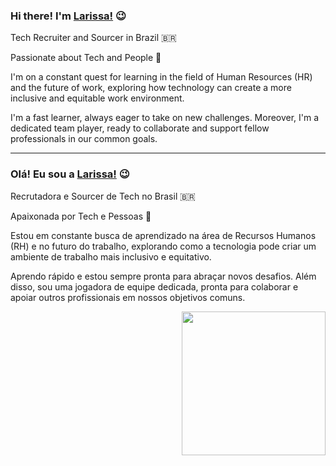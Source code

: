 ### Hi there! I'm [Larissa!](https://www.linkedin.com/in/larissafaraujo/) 😉 

Tech Recruiter and Sourcer in Brazil 🇧🇷

Passionate about Tech and People 🚀

I'm on a constant quest for learning in the field of Human Resources (HR) and the future of work, exploring how technology can create a more inclusive and equitable work environment.

I'm a fast learner, always eager to take on new challenges. Moreover, I'm a dedicated team player, ready to collaborate and support fellow professionals in our common goals.

---
### Olá! Eu sou a [Larissa!](https://www.linkedin.com/in/larissafaraujo/) 😉

Recrutadora e Sourcer de Tech no Brasil 🇧🇷

Apaixonada por Tech e Pessoas 🚀

Estou em constante busca de aprendizado na área de Recursos Humanos (RH) e no futuro do trabalho, explorando como a tecnologia pode criar um ambiente de trabalho mais inclusivo e equitativo.

Aprendo rápido e estou sempre pronta para abraçar novos desafios. Além disso, sou uma jogadora de equipe dedicada, pronta para colaborar e apoiar outros profissionais em nossos objetivos comuns.
<div>
<img align='right' src="https://cdn.discordapp.com/attachments/1112172622743093278/1158847100554063903/ezgif-2-c4356cecd9.gif?ex=651dbbf7&is=651c6a77&hm=f6a7ee715cf0e402b645270bf66983619463b66d95e06a056bb4c26e977d0f24&" width="230">
</div>

<!--
**larygrandino/larygrandino** is a ✨ _special_ ✨ repository because its `README.md` (this file) appears on your GitHub profile.

Here are some ideas to get you started:

- 🔭 I’m currently working on ...
- 🌱 I’m currently learning ...
- 👯 I’m looking to collaborate on ...
- 🤔 I’m looking for help with ...
- 💬 Ask me about ...
- 📫 How to reach me: ...
- 😄 Pronouns: ...
- ⚡ Fun fact: ...
-->
